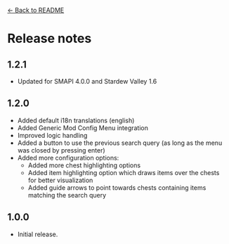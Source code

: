 [← Back to README](README.md)

# Release notes

## 1.2.1

- Updated for SMAPI 4.0.0 and Stardew Valley 1.6

## 1.2.0

- Added default i18n translations (english)
- Added Generic Mod Config Menu integration
- Improved logic handling
- Added a button to use the previous search query (as long as the menu was closed by pressing enter)
- Added more configuration options:
  - Added more chest highlighting options
  - Added item highlighting option which draws items over the chests for better visualization
  - Added guide arrows to point towards chests containing items matching the search query

## 1.0.0

- Initial release.